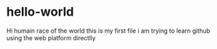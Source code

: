 # hello-world
Hi humain race of the world
this is my first file i am trying to learn github using the web platform directlly
